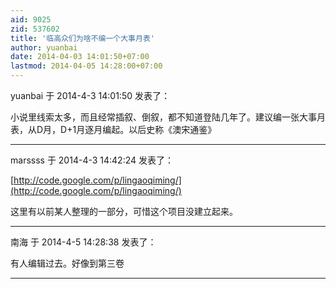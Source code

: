 ```yaml
---
aid: 9025
zid: 537602
title: '临高众们为啥不编一个大事月表'
author: yuanbai
date: 2014-04-03 14:01:50+07:00
lastmod: 2014-04-05 14:28:00+07:00
---
```


yuanbai 于 2014-4-3 14:01:50 发表了：

小说里线索太多，而且经常插叙、倒叙，都不知道登陆几年了。建议编一张大事月表，从D月，D+1月逐月编起。以后史称《澳宋通鉴》

---------

marssss 于 2014-4-3 14:42:24 发表了：

[http://code.google.com/p/lingaoqiming/](http://code.google.com/p/lingaoqiming/)

这里有以前某人整理的一部分，可惜这个项目没建立起来。

---------

南海 于 2014-4-5 14:28:38 发表了：

有人编辑过去。好像到第三卷

---------


